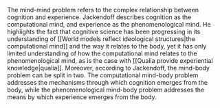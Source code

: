 The mind-mind problem refers to the complex relationship between cognition and experience. Jackendoff describes cognition as the computational mind, and experience as the phenomenological mind. He highlights the fact that cognitive science has been progressing in its understanding of [[World models reflect ideological structures|the computational mind]] and the way it relates to the body, yet it has only limited understanding of how the computational mind relates to the phenomenological mind, as is the case with [[Qualia provide experiential knowledge|qualia]]. Moreover, according to Jackendoff, the mind-body problem can be split in two. The computational mind-body problem addresses the mechanisms through which cognition emerges from the body, while the phenomenological mind-body problem addresses the means by which experience emerges from the body.